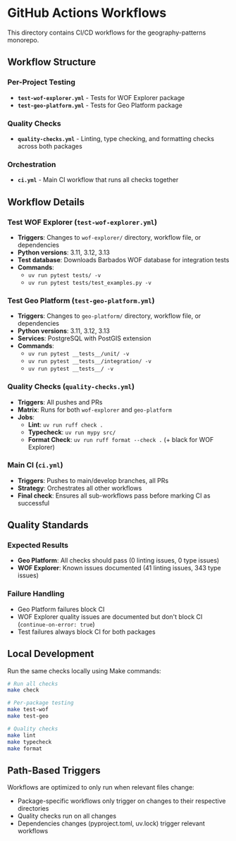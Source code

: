 # GitHub Actions Workflows

This directory contains CI/CD workflows for the geography-patterns monorepo.

## Workflow Structure

### Per-Project Testing
- **`test-wof-explorer.yml`** - Tests for WOF Explorer package
- **`test-geo-platform.yml`** - Tests for Geo Platform package

### Quality Checks
- **`quality-checks.yml`** - Linting, type checking, and formatting checks across both packages

### Orchestration
- **`ci.yml`** - Main CI workflow that runs all checks together

## Workflow Details

### Test WOF Explorer (`test-wof-explorer.yml`)
- **Triggers**: Changes to `wof-explorer/` directory, workflow file, or dependencies
- **Python versions**: 3.11, 3.12, 3.13
- **Test database**: Downloads Barbados WOF database for integration tests
- **Commands**:
  - `uv run pytest tests/ -v`
  - `uv run pytest tests/test_examples.py -v`

### Test Geo Platform (`test-geo-platform.yml`)
- **Triggers**: Changes to `geo-platform/` directory, workflow file, or dependencies
- **Python versions**: 3.11, 3.12, 3.13
- **Services**: PostgreSQL with PostGIS extension
- **Commands**:
  - `uv run pytest __tests__/unit/ -v`
  - `uv run pytest __tests__/integration/ -v`
  - `uv run pytest __tests__/ -v`

### Quality Checks (`quality-checks.yml`)
- **Triggers**: All pushes and PRs
- **Matrix**: Runs for both `wof-explorer` and `geo-platform`
- **Jobs**:
  - **Lint**: `uv run ruff check .`
  - **Typecheck**: `uv run mypy src/`
  - **Format Check**: `uv run ruff format --check .` (+ black for WOF Explorer)

### Main CI (`ci.yml`)
- **Triggers**: Pushes to main/develop branches, all PRs
- **Strategy**: Orchestrates all other workflows
- **Final check**: Ensures all sub-workflows pass before marking CI as successful

## Quality Standards

### Expected Results
- **Geo Platform**: All checks should pass (0 linting issues, 0 type issues)
- **WOF Explorer**: Known issues documented (41 linting issues, 343 type issues)

### Failure Handling
- Geo Platform failures block CI
- WOF Explorer quality issues are documented but don't block CI (`continue-on-error: true`)
- Test failures always block CI for both packages

## Local Development

Run the same checks locally using Make commands:

```bash
# Run all checks
make check

# Per-package testing
make test-wof
make test-geo

# Quality checks
make lint
make typecheck
make format
```

## Path-Based Triggers

Workflows are optimized to only run when relevant files change:

- Package-specific workflows only trigger on changes to their respective directories
- Quality checks run on all changes
- Dependencies changes (pyproject.toml, uv.lock) trigger relevant workflows